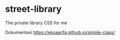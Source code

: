 # street-library

The private library CSS for me


Dokumentasi
https://eksaarifa.github.io/simple-class/
